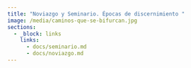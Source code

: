 ```yaml
---
title: "Noviazgo y Seminario. Épocas de discernimiento "
image: /media/caminos-que-se-bifurcan.jpg
sections:
  - _block: links
    links:
      - docs/seminario.md
      - docs/noviazgo.md
---
```

